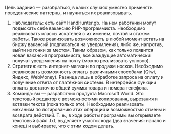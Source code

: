 Цель задания — разобраться, в каких случаях уместно применять поведенческие паттерны, и
научиться их реализовывать.
1. Наблюдатель: есть сайт HandHunter.gb. На нем работники могут подыскать себе вакансию
   РНР-программиста. Необходимо реализовать классы искателей с их именем, почтой и стажем
   работы. Также реализовать возможность в любой момент встать на биржу вакансий
   (подписаться на уведомления), либо же, напротив, выйти из гонки за местом. Таким образом,
   как только появится новая вакансия программиста, все жаждущие автоматически получат
   уведомления на почту (можно реализовать условно).
2. Стратегия: есть интернет-магазин по продаже носков. Необходимо реализовать возможность
   оплаты различными способами (Qiwi, Яндекс, WebMoney). Разница лишь в обработке запроса
   на оплату и получение ответа от платёжной системы. В интерфейсе функции оплаты
   достаточно общей суммы товара и номера телефона.
3. Команда: вы — разработчик продукта Macrosoft World. Это текстовый редактор с
   возможностями копирования, вырезания и вставки текста (пока только это). Необходимо
   реализовать механизм по логированию этих операций и возможностью отмены и возврата
   действий. Т. е., в ходе работы программы вы открываете текстовый файл .txt, выделяете
   участок кода (два значения: начало и конец) и выбираете, что с этим кодом делать.